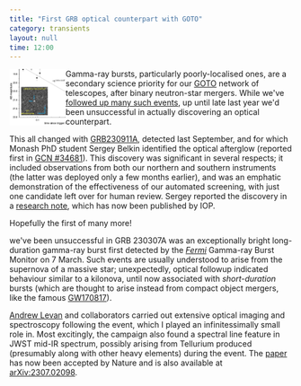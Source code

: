 ```yaml
---
title: "First GRB optical counterpart with GOTO"
category: transients
layout: null
time: 12:00
---
```

<p>
<img src="images/grb230911a.png" width="100" align="left">
Gamma-ray bursts, particularly poorly-localised ones, are a secondary
science priority for our <a href="http://goto-observatory.org">GOTO</a>
network of telescopes, after binary neutron-star mergers. While we've
<a href="https://ui.adsabs.harvard.edu/abs/2021MNRAS.507.5463M">followed
up many such events</a>, up until late last year we'd been unsuccessful in
actually discovering an optical counterpart.</p>
<p>This all changed with
<a href="https://gcn.nasa.gov/circulars/34652">GRB230911A</a>, detected
last September, and for which Monash PhD student Sergey Belkin identified
the optical afterglow (reported first in
<a href="https://gcn.nasa.gov/circulars/34681">GCN #34681</a>). This
discovery was significant in several respects; it included observations
from both our northern and southern instruments (the latter was deployed
only a few months earlier), and was an emphatic demonstration of the
effectiveness of our automated screening, with just one candidate
left over for human review. Sergey reported the discovery in a 
<a href="https://iopscience.iop.org/article/10.3847/2515-5172/ad1876">research
note</a>, which has now been published by IOP.</p>
<p>Hopefully the first of many more!</p>

we've been unsuccessful in 
GRB 230307A was an exceptionally bright long-duration gamma-ray burst
first detected by the <a href="https://fermi.gsfc.nasa.gov"><em>Fermi</em></a>
Gamma-ray Burst Monitor on 7 March.  Such events are usually understood to
arise from the supernova of a massive star; unexpectedly, optical followup
indicated behaviour similar to a kilonova, until now associated with
<em>short-duration</em> bursts (which are thought to arise instead from
compact object mergers, like the famous
<a href= "https://en.wikipedia.org/wiki/GW170817">GW170817</a>). </p>
<p><a href="https://www.ru.nl/en/people/levan-a">Andrew Levan</a> and
collaborators carried out extensive optical imaging and spectroscopy
following the event, which I played an infinitessimally small role in.
Most excitingly, the campaign also found a spectral line feature in JWST
mid-IR spectrum, possibly arising from Tellurium produced (presumably
along with other heavy elements) during the event. The 
<a href="https://www.nature.com/articles/s41586-023-06759-1">paper</a> has
now been accepted by Nature and is also available at 
<a href="https://arxiv.org/abs/2307.02098">arXiv:2307.02098</a>.</p>
